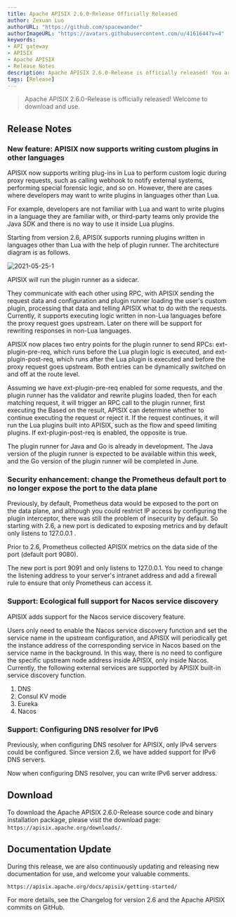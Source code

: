 ```yaml
---
title: Apache APISIX 2.6.0-Release Officially Released
author: Zexuan Luo
authorURL: "https://github.com/spacewander"
authorImageURL: "https://avatars.githubusercontent.com/u/4161644?v=4"
keywords:
- API gateway
- APISIX
- Apache APISIX
- Release Notes
description: Apache APISIX 2.6.0-Release is officially released! You are welcome to download and use it.
tags: [Release]
---
```


> Apache APISIX 2.6.0-Release is officially released! Welcome to download and use.

<!--truncate-->

## Release Notes

### New feature: APISIX now supports writing custom plugins in other languages

APISIX now supports writing plug-ins in Lua to perform custom logic during proxy requests, such as calling webhook to notify external systems, performing special forensic logic, and so on. However, there are cases where developers may want to write plugins in languages other than Lua.

For example, developers are not familiar with Lua and want to write plugins in a language they are familiar with, or third-party teams only provide the Java SDK and there is no way to use it inside Lua plugins.

Starting from version 2.6, APISIX supports running plugins written in languages other than Lua with the help of plugin runner. The architecture diagram is as follows.

![2021-05-25-1](https://static.apiseven.com/202108/1639462480260-86431748-7dcd-4643-816b-92104ec5a666.png)

APISIX will run the plugin runner as a sidecar.

They communicate with each other using RPC, with APISIX sending the request data and configuration and plugin runner loading the user's custom plugin, processing that data and telling APISIX what to do with the requests. Currently, it supports executing logic written in non-Lua languages before the proxy request goes upstream. Later on there will be support for rewriting responses in non-Lua languages.

APISIX now places two entry points for the plugin runner to send RPCs: ext-plugin-pre-req, which runs before the Lua plugin logic is executed, and ext-plugin-post-req, which runs after the Lua plugin is executed and before the proxy request goes upstream. Both entries can be dynamically switched on and off at the route level.

Assuming we have ext-plugin-pre-req enabled for some requests, and the plugin runner has the validator and rewrite plugins loaded, then for each matching request, it will trigger an RPC call to the plugin runner, first executing the Based on the result, APISIX can determine whether to continue executing the request or reject it. If the request continues, it will run the Lua plugins built into APISIX, such as the flow and speed limiting plugins. If ext-plugin-post-req is enabled, the opposite is true.

The plugin runner for Java and Go is already in development. The Java version of the plugin runner is expected to be available within this week, and the Go version of the plugin runner will be completed in June.

### Security enhancement: change the Prometheus default port to no longer expose the port to the data plane

Previously, by default, Prometheus data would be exposed to the port on the data plane, and although you could restrict IP access by configuring the plugin interceptor, there was still the problem of insecurity by default. So starting with 2.6, a new port is dedicated to exposing metrics and by default only listens to 127.0.0.1 .

Prior to 2.6, Prometheus collected APISIX metrics on the data side of the port (default port 9080).

The new port is port 9091 and only listens to 127.0.0.1. You need to change the listening address to your server's intranet address and add a firewall rule to ensure that only Prometheus can access it.

### Support: Ecological full support for Nacos service discovery

APISIX adds support for the Nacos service discovery feature.

Users only need to enable the Nacos service discovery function and set the service name in the upstream configuration, and APISIX will periodically get the instance address of the corresponding service in Nacos based on the service name in the background. In this way, there is no need to configure the specific upstream node address inside APISIX, only inside Nacos.
Currently, the following external services are supported by APISIX built-in service discovery function.

1. DNS
2. Consul KV mode
3. Eureka
4. Nacos

### Support: Configuring DNS resolver for IPv6

Previously, when configuring DNS resolver for APISIX, only IPv4 servers could be configured. Since version 2.6, we have added support for IPv6 DNS servers.

Now when configuring DNS resolver, you can write IPv6 server address.

## Download

To download the Apache APISIX 2.6.0-Release source code and binary installation package, please visit the download page: `https://apisix.apache.org/downloads/`.

## Documentation Update

During this release, we are also continuously updating and releasing new documentation for use, and welcome your valuable comments.

`https://apisix.apache.org/docs/apisix/getting-started/`

For more details, see the Changelog for version 2.6 and the Apache APISIX commits on GitHub.

